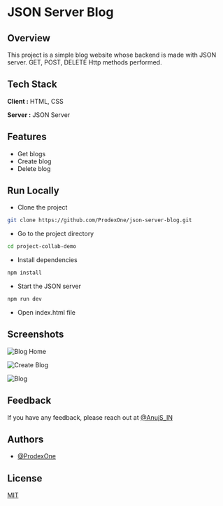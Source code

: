 # JSON Server Blog

## Overview

This project is a simple blog website whose backend is made with JSON server. GET, POST, DELETE Http methods performed.

## Tech Stack

**Client :** HTML, CSS

**Server :** JSON Server

## Features

- Get blogs
- Create blog
- Delete blog

## Run Locally

- Clone the project

```bash
git clone https://github.com/ProdexOne/json-server-blog.git
```

- Go to the project directory

```bash
cd project-collab-demo
```

- Install dependencies

```bash
npm install
```

- Start the JSON server

```bash
npm run dev
```

- Open index.html file

## Screenshots

![Blog Home](https://raw.githubusercontent.com/ProdexOne/json-server-blog/master/img/home.png)

![Create Blog](https://raw.githubusercontent.com/ProdexOne/json-server-blog/master/img/create_blog.png)

![Blog](https://raw.githubusercontent.com/ProdexOne/json-server-blog/master/img/blog.png)

## Feedback

If you have any feedback, please reach out at [@AnujS_IN](https://twitter.com/AnujS_IN)

## Authors

- [@ProdexOne](https://www.github.com/ProdexOne)

## License

[MIT](https://choosealicense.com/licenses/mit/)
